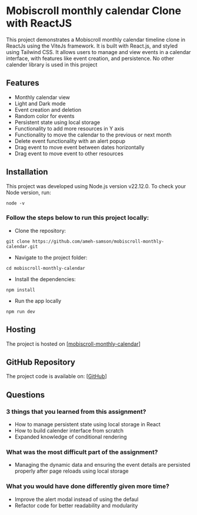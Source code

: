 # Mobiscroll monthly calendar Clone with ReactJS

This project demonstrates a Mobiscroll monthly calendar timeline clone in ReactJs using the ViteJs framework.
It is built with React.js, and styled using Tailwind CSS. It allows users to manage and view events in a calendar interface, with features like event creation, and persistence. No other calender library is used in this project

## Features

- Monthly calendar view
- Light and Dark mode
- Event creation and deletion
- Random color for events
- Persistent state using local storage
- Functionality to add more resources in Y axis
- Functionality to move the calendar to the previous or next month
- Delete event functionality with an alert popup
- Drag event to move event between dates horizontally
- Drag event to move event to other resources

## Installation

This project was developed using Node.js version v22.12.0. To check your Node version, run:

```
node -v
```

### Follow the steps below to run this project locally:

- Clone the repository:

```
git clone https://github.com/ameh-samson/mobiscroll-monthly-calendar.git
```

- Navigate to the project folder:

```
cd mobiscroll-monthly-calendar
```

- Install the dependencies:

```
npm install
```

- Run the app locally

```
npm run dev
```

## Hosting

The project is hosted on [[mobiscroll-monthly-calendar](https://mobiscroll-monthly-calendar.vercel.app/)]

## GitHub Repository

The project code is available on: [[GitHub](https://github.com/ameh-samson/mobiscroll-monthly-calendar)]

## Questions

### 3 things that you learned from this assignment?

- How to manage persistent state using local storage in React
- How to build calender interface from scratch
- Expanded knowledge of conditional rendering

### What was the most difficult part of the assignment?

- Managing the dynamic data and ensuring the event details are persisted properly after page reloads using local storage

### What you would have done differently given more time?

- Improve the alert modal instead of using the defaul
- Refactor code for better readability and modularity
